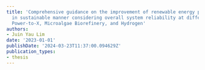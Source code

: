 ```yaml
---
title: 'Comprehensive guidance on the improvement of renewable energy penetration
  in sustainable manner considering overall system reliability at different spectrum:
  Power-to-X, Microalgae Biorefinery, and Hydrogen'
authors:
- Juin Yau Lim
date: '2023-01-01'
publishDate: '2024-03-23T11:37:00.094629Z'
publication_types:
- thesis
---
```

